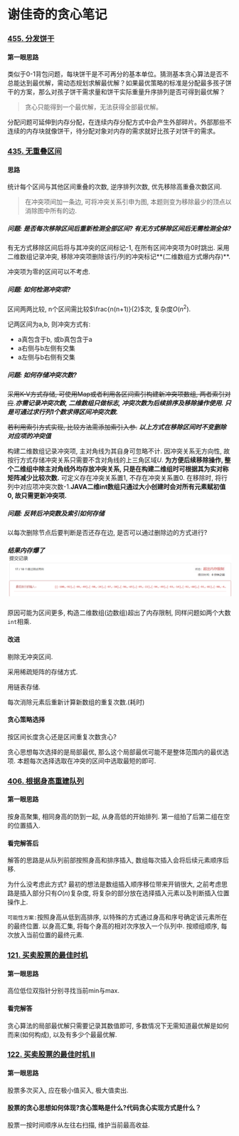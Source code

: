 # 谢佳奇的贪心笔记

### [455. 分发饼干](https://leetcode-cn.com/problems/assign-cookies/)

#### 第一眼思路

类似于0-1背包问题，每块饼干是不可再分的基本单位。猜测基本贪心算法是否不总能达到最优解，需动态规划求解最优解？如果最优策略的标准是分配最多孩子饼干的方案，那么对孩子饼干需求量和饼干实际重量升序排列是否可得到最优解？

> 贪心只能得到一个最优解，无法获得全部最优解。

分配问题可延伸到内存分配，在连续内存分配方式中会产生外部碎片。外部那些不连续的内存块就像饼干，待分配对象对内存的需求就好比孩子对饼干的需求。

### [435. 无重叠区间](https://leetcode-cn.com/problems/non-overlapping-intervals/)

#### 思路

统计每个区间与其他区间重叠的次数, 逆序排列次数, 优先移除高重叠次数区间.

> 在冲突项间加一条边, 可将冲突关系引申为图, 本题则变为移除最少的顶点以消除图中所有的边.

##### 问题: 是否每次移除区间后重新检测全部区间? 有无方式移除区间后无需检测全体?

有无方式移除区间后将与其冲突的区间标记-1, 在所有区间冲突项为0时跳出. 采用二维数组记录冲突, 移除冲突项删除该行/列的冲突标记**(二维数组方式爆内存)**.

冲突项为零的区间可以不考虑.

##### 问题: 如何检测冲突项?

区间两两比较, n个区间需比较$\frac{n(n+1)}{2}$次, 复杂度$O(n^2)$.

记两区间为a,b, 则冲突方式有:

- a真包含于b, 或b真包含于a
- a右侧与b左侧有交集
- a左侧与b右侧有交集

##### 问题: 如何存储冲突次数?

~~采用K-V方式存储, 可使用Map或者利用各区间索引构建新冲突项数组, 两者索引对应~~.***亦需记录冲突次数, 二维数组只做标志, 冲突次数为后续排序及移除操作使用. 只是可通过求行列1个数求得区间冲突次数.***

~~若利用索引方式实现, 比较方法需添加索引入参.~~ ***以上方式在移除区间时不变删除对应项的冲突值***

构建二维数组记录冲突项, 主对角线为其自身可忽略不计. 因冲突关系无方向性, 故按行方式存储冲突关系只需要不含对角线的上三角区域$U$. **为方便后续移除操作, 整个二维组中除主对角线外均存放冲突关系, 只是在构建二维组时可根据其为实对称矩阵减少比较次数.** 可定义存在冲突关系置1, 不存在冲突关系置0. 在移除时, 将行列中对应项冲突次数-1.**JAVA二维int数组只通过大小创建时会对所有元素赋初值0, 故只需更新冲突项.**



##### 问题: 反转后冲突数及索引如何存储

以每次删除节点后要判断是否还存在边, 是否可以通过删除边的方式进行?

##### 结果内存爆了<img src="image-20200613161203607.png" alt="image-20200613161203607" style="zoom:50%;" />

原因可能为区间更多, 构造二维数组(边数组)超出了内存限制, 同样问题如两个大数`int`相乘.



#### 改进

剔除无冲突区间.

采用稀疏矩阵的存储方式.

用链表存储.

每次消除元素后重新计算新数组的重复次数.(耗时)

#### 贪心策略选择

按区间长度贪心还是区间重复次数贪心?

贪心思想每次选择的是局部最优, 那么这个局部最优可能不是整体范围内的最优选项. 本题每次选择选取在冲突的区间中选取最短的即可.



### [406. 根据身高重建队列](https://leetcode-cn.com/problems/queue-reconstruction-by-height/)

#### 第一眼思路

按身高聚集, 相同身高的防到一起, 从身高低的开始排列. 第一组拍了后第二组在空的位置插入.

#### 看完解答后

解答的思路是从队列前部按照身高和排序插入, 数组每次插入会将后续元素顺序后移. 

为什么没考虑此方式? 最初的想法是数组插入顺序移位带来开销很大, 之前考虑思路是插入部分只有$O(n)$复杂度, 将复杂的部分放在选择插入元素以及判断插入位置操作上. 

`可能性方案:`按照身高从低到高排序, 以特殊的方式通过身高和序号确定该元素所在的最终位置. 以身高汇集, 将每个身高的相对次序放入一个队列中.  按顺组顺序, 每次放入当前位置的最终元素.



### [121. 买卖股票的最佳时机](https://leetcode-cn.com/problems/best-time-to-buy-and-sell-stock/)

#### 第一眼思路

高位低位双指针分别寻找当前min与max.



#### 看完解答

贪心算法的局部最优解只需要记录其数值即可, 多数情况下无需知道最优解是如何而来(如何构成), 以及有多少个最最优解.



### [122. 买卖股票的最佳时机 II](https://leetcode-cn.com/problems/best-time-to-buy-and-sell-stock-ii/)

#### 第一眼思路

股票多次买入, 应在极小值买入, 极大值卖出.



#### 股票的贪心思想如何体现?贪心策略是什么?代码贪心实现方式是什么？

股票一按时间顺序从左往右扫描, 维护当前最高收益. 



#### 

#### 